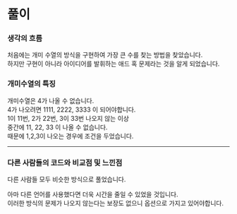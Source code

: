 # 풀이

### 생각의 흐름
처음에는 개미 수열의 방식을 구현하여 가장 큰 수를 찾는 방법을 찾았습니다.<br>
하지만 구현이 아니라 아이디어를 발휘하는 애드 혹 문제라는 것을 알게 되었습니다.

### 개미수열의 특징
개미수열은 4가 나올 수 없습니다.<br>
4가 나오려면 1111, 2222, 3333 이 되어야합니다.<br>
1이 11번, 2가 22번, 3이 33번 나오지 않는 이상<br>
중간에 11, 22, 33 이 나올 수 없습니다.<br>
때문에 1,2,3이 나오는 경우에 조건을 두었습니다.

---

### 다른 사람들의 코드와 비교점 및 느낀점
다른 사람들 모두 비슷한 방식으로 풀었습니다.<br>

아마 다른 언어를 사용했다면 더욱 시간을 줄일 수 있었을 것입니다.<br>
이러한 방식의 문제가 나오지 않는다는 보장도 없으니 옵션으로 가지고 있어야합니다.